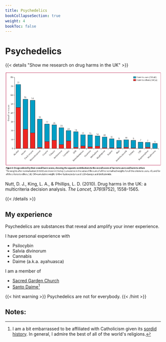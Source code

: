 ```yaml
---
title: Psychedelics
bookCollapseSection: true
weight: 4
bookToc: false
---
```


# Psychedelics

{{< details "Show me research on drug harms in the UK" >}}

![Drug harms](nutt-2010-fig2.png)

Nutt, D. J., King, L. A., & Phillips, L. D. (2010). Drug harms in the UK: a multicriteria decision analysis. *The Lancet, 376*(9752), 1558-1565.

{{< /details >}}

## My experience

Psychedelics are substances that reveal and amplify your inner experience.

I have personal experience with

*   Psilocybin
*   Salvia divinorum
*   Cannabis
*   Daime (a.k.a. ayahuasca)

I am a member of
- [Sacred Garden Church](https://sacredgarden.life/)
- [Santo Daime](https://en.wikipedia.org/wiki/Santo_Daime)[^catholic]

{{< hint warning >}}
Psychedelics are not for everybody.
{{< /hint >}}

## Notes:

[^catholic]: I am a bit embarrassed to be affiliated with Catholicism given its [sordid history](https://en.wikipedia.org/wiki/Catholic_Church). In general, I admire the best of all of the world's religions.
